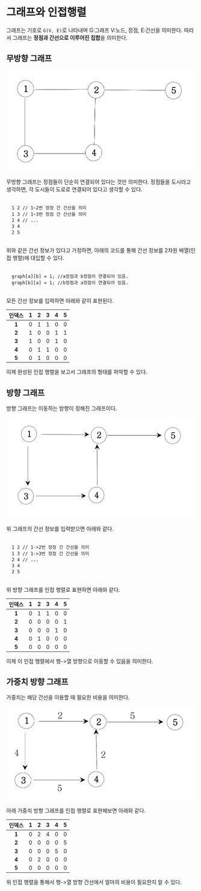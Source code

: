 # 그래프와 인접행렬

그래프는 기호로 `G(V, E)`로 나타내며 G:그래프 V:노드, 정점, E:간선을 의미한다. 따라서 그래프는 **정점과 간선으로 이루어진 집합**을 의미한다.

## 무방향 그래프

![img01.png](./img01.png)

무방향 그래프는 정점들이 단순히 연결되어 있다는 것만 의미한다. 정점들을 도시라고 생각하면, 각 도시들이 도로로 연결되어 있다고 생각할 수 있다.

<pre>
<code>
  1 2 // 1~2번 정정 간 간선을 의미
  1 3 // 1~3번 정점 간 간선을 의미
  2 4 // ...
  3 4
  2 5
</code>
</pre>

위와 같은 간선 정보가 있다고 가정하면, 아래의 코드를 통해 간선 정보를 2차원 배열(인접 행렬)에 대입할 수 있다.

<pre>
<code>
  graph[a][b] = 1; //a정점과 b정점이 연결되어 있음.
  graph[b][a] = 1; //b정점과 a정점이 연결되어 있음.
</code>
</pre>

모든 간선 정보를 입력하면 아래와 같이 표현된다.

| 인덱스 |  1  |  2  |  3  | 4   | 5   |
| :----: | :-: | :-: | :-: | --- | --- |
| **1**  |  0  |  1  |  1  | 0   | 0   |
| **2**  |  1  |  0  |  0  | 1   | 1   |
| **3**  |  1  |  0  |  0  | 1   | 0   |
| **4**  |  0  |  1  |  1  | 0   | 0   |
| **5**  |  0  |  1  |  0  | 0   | 0   |

이제 완성된 인접 행렬을 보고서 그래프의 형태를 파악할 수 있다.

## 방향 그래프

방향 그래프는 이동하는 방향이 정해진 그래프이다.

![img02.png](./img02.png)

위 그래프의 간선 정보를 입력받으면 아래와 같다.

<pre>
<code>
  1 2 // 1->2번 정정 간 간선을 의미
  1 3 // 1->3번 정점 간 간선을 의미
  2 4 // ...
  3 4
  2 5
</code>
</pre>

위 방향 그래프를 인접 행렬로 표현하면 아래와 같다.

| 인덱스 |  1  |  2  |  3  | 4   | 5   |
| :----: | :-: | :-: | :-: | --- | --- |
| **1**  |  0  |  1  |  1  | 0   | 0   |
| **2**  |  0  |  0  |  0  | 0   | 1   |
| **3**  |  0  |  0  |  0  | 1   | 0   |
| **4**  |  0  |  1  |  0  | 0   | 0   |
| **5**  |  0  |  0  |  0  | 0   | 0   |

이제 이 인접 행렬에서 행->열 방향으로 이동할 수 있음을 의미한다.

## 가중치 방향 그래프

가중치는 해당 간선을 이용할 때 필요한 비용을 의미한다.

![img03.png](./img03.png)

아래 가중치 방향 그래프를 인접 행렬로 표현해보면 아래와 같다.

| 인덱스 |  1  |  2  |  3  | 4   | 5   |
| :----: | :-: | :-: | :-: | --- | --- |
| **1**  |  0  |  2  |  4  | 0   | 0   |
| **2**  |  0  |  0  |  0  | 0   | 5   |
| **3**  |  0  |  0  |  0  | 5   | 0   |
| **4**  |  0  |  2  |  0  | 0   | 0   |
| **5**  |  0  |  0  |  0  | 0   | 0   |

위 인접 행렬을 통해서 행->열 방향 간선에서 얼마의 비용이 필요한지 알 수 있다.
